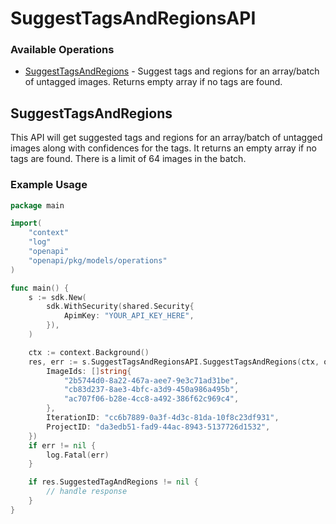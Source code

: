 # SuggestTagsAndRegionsAPI

### Available Operations

* [SuggestTagsAndRegions](#suggesttagsandregions) - Suggest tags and regions for an array/batch of untagged images. Returns empty array if no tags are found.

## SuggestTagsAndRegions

This API will get suggested tags and regions for an array/batch of untagged images along with confidences for the tags. It returns an empty array if no tags are found.
There is a limit of 64 images in the batch.

### Example Usage

```go
package main

import(
	"context"
	"log"
	"openapi"
	"openapi/pkg/models/operations"
)

func main() {
    s := sdk.New(
        sdk.WithSecurity(shared.Security{
            ApimKey: "YOUR_API_KEY_HERE",
        }),
    )

    ctx := context.Background()
    res, err := s.SuggestTagsAndRegionsAPI.SuggestTagsAndRegions(ctx, operations.SuggestTagsAndRegionsRequest{
        ImageIds: []string{
            "2b5744d0-8a22-467a-aee7-9e3c71ad31be",
            "cb83d237-8ae3-4bfc-a3d9-450a986a495b",
            "ac707f06-b28e-4cc8-a492-386f62c969c4",
        },
        IterationID: "cc6b7889-0a3f-4d3c-81da-10f8c23df931",
        ProjectID: "da3edb51-fad9-44ac-8943-5137726d1532",
    })
    if err != nil {
        log.Fatal(err)
    }

    if res.SuggestedTagAndRegions != nil {
        // handle response
    }
}
```
